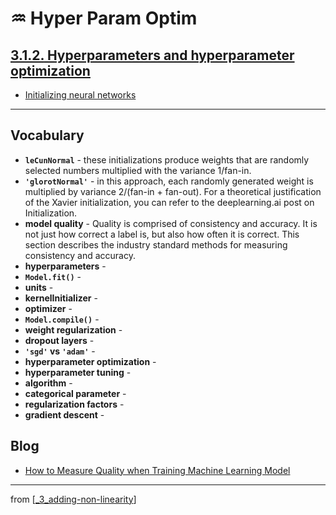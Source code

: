 # ♒️ Hyper Param Optim

## [**3.1.2.** Hyperparameters and hyperparameter optimization](https://livebook.manning.com/book/deep-learning-with-javascript/chapter-3/67)

- [Initializing neural networks](https://www.deeplearning.ai/ai-notes/initialization/)

---

## **Vocabulary**

- **`leCunNormal`** - these initializations produce weights that are randomly selected numbers multiplied with the variance 1/fan-in.
- **`'glorotNormal'`** - in this approach, each randomly generated weight is multiplied by variance 2/(fan-in + fan-out). For a theoretical justification of the Xavier initialization, you can refer to the deeplearning.ai post on Initialization.
- **model quality** - Quality is comprised of consistency and accuracy. It is not just how correct a label is, but also how often it is correct. This section describes the industry standard methods for measuring consistency and accuracy.
- **hyperparameters** -
- **`Model.fit()`** -
- **units** -
- **kernelInitializer** -
- **optimizer** -
- **`Model.compile()`** -
- **weight regularization** -
- **dropout layers** -
- **`'sgd'` vs `'adam'`** -
- **hyperparameter optimization** -
- **hyperparameter tuning** -
- **algorithm** -
- **categorical parameter** -
- **regularization factors** -
- **gradient descent** -

## **Blog**

- [How to Measure Quality when Training Machine Learning Model](https://hackernoon.com/how-to-measure-quality-when-training-machine-learning-models-cc9196dd377a)

---

from [[_3_adding-non-linearity]]

[//begin]: # "Autogenerated link references for markdown compatibility"
[_3_adding-non-linearity]: ../_3_adding-non-linearity.md "♒️ NON-LINEARITY"
[//end]: # "Autogenerated link references"
